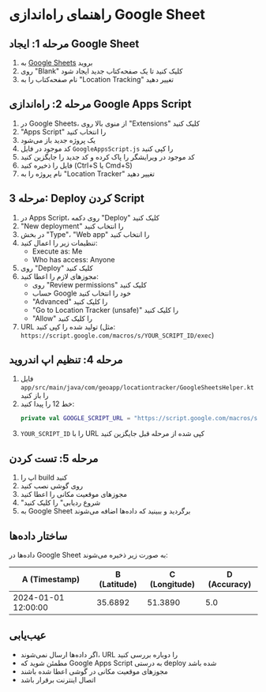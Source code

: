 # راهنمای راه‌اندازی Google Sheet

## مرحله 1: ایجاد Google Sheet

1. به [Google Sheets](https://sheets.google.com) بروید
2. روی "Blank" کلیک کنید تا یک صفحه‌کتاب جدید ایجاد شود
3. نام صفحه‌کتاب را به "Location Tracking" تغییر دهید

## مرحله 2: راه‌اندازی Google Apps Script

1. در Google Sheets، از منوی بالا روی "Extensions" کلیک کنید
2. "Apps Script" را انتخاب کنید
3. یک پروژه جدید باز می‌شود
4. کد موجود در فایل `GoogleAppsScript.js` را کپی کنید
5. کد موجود در ویرایشگر را پاک کرده و کد جدید را جایگزین کنید
6. فایل را ذخیره کنید (Ctrl+S یا Cmd+S)
7. نام پروژه را به "Location Tracker" تغییر دهید

## مرحله 3: Deploy کردن Script

1. در Apps Script، روی دکمه "Deploy" کلیک کنید
2. "New deployment" را انتخاب کنید
3. در بخش "Type"، "Web app" را انتخاب کنید
4. تنظیمات زیر را اعمال کنید:
   - Execute as: Me
   - Who has access: Anyone
5. روی "Deploy" کلیک کنید
6. مجوزهای لازم را اعطا کنید:
   - روی "Review permissions" کلیک کنید
   - حساب Google خود را انتخاب کنید
   - "Advanced" را کلیک کنید
   - "Go to Location Tracker (unsafe)" را کلیک کنید
   - "Allow" را کلیک کنید
7. URL تولید شده را کپی کنید (مثل: `https://script.google.com/macros/s/YOUR_SCRIPT_ID/exec`)

## مرحله 4: تنظیم اپ اندروید

1. فایل `app/src/main/java/com/geoapp/locationtracker/GoogleSheetsHelper.kt` را باز کنید
2. خط 12 را پیدا کنید:
   ```kotlin
   private val GOOGLE_SCRIPT_URL = "https://script.google.com/macros/s/YOUR_SCRIPT_ID/exec"
   ```
3. `YOUR_SCRIPT_ID` را با URL کپی شده از مرحله قبل جایگزین کنید

## مرحله 5: تست کردن

1. اپ را build کنید
2. روی گوشی نصب کنید
3. مجوزهای موقعیت مکانی را اعطا کنید
4. "شروع ردیابی" را کلیک کنید
5. به Google Sheet برگردید و ببینید که داده‌ها اضافه می‌شوند

## ساختار داده‌ها

داده‌ها در Google Sheet به صورت زیر ذخیره می‌شوند:

| A (Timestamp) | B (Latitude) | C (Longitude) | D (Accuracy) |
|---------------|--------------|---------------|--------------|
| 2024-01-01 12:00:00 | 35.6892 | 51.3890 | 5.0 |

## عیب‌یابی

- اگر داده‌ها ارسال نمی‌شوند، URL را دوباره بررسی کنید
- مطمئن شوید که Google Apps Script به درستی deploy شده باشد
- مجوزهای موقعیت مکانی در گوشی اعطا شده باشند
- اتصال اینترنت برقرار باشد

